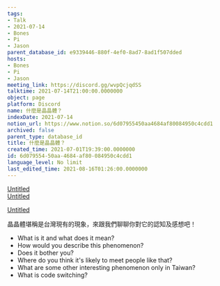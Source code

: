 ```yaml
---
tags:
- Talk
- 2021-07-14
- Bones
- Pi
- Jason
parent_database_id: e9339446-880f-4ef0-8ad7-8ad1f507dded
hosts:
- Bones
- Pi
- Jason
meeting_link: https://discord.gg/wvpQcjqdSS
talktime: 2021-07-14T21:00:00.0000000
object: page
platform: Discord
name: 什麼是晶晶體？
indexDate: 2021-07-14
notion_url: https://www.notion.so/6d07955450aa4684af80084950c4cdd1
archived: false
parent_type: database_id
title: 什麼是晶晶體？
created_time: 2021-07-01T19:39:00.0000000
id: 6d079554-50aa-4684-af80-084950c4cdd1
language_level: No limit
last_edited_time: 2021-08-16T01:26:00.0000000
---
```



[Untitled](https://www.notion.so/60226399bd024bf4bf588586f8013a21)   
[Untitled](https://www.notion.so/cb083fc4f0b7459aa5afe1900ef25a1f)   

[Untitled](https://www.notion.so/482e61b02b9c4456b2b4fe86bb7544c6)   




晶晶體堪稱是台灣現有的現象，來跟我們聊聊你對它的認知及感想吧！

   - What is it and what does it mean?
   - How would you describe this phenomenon?
   - Does it bother you?
   - Where do you think it's likely to meet people like that?
   - What are some other interesting phenomenon only in Taiwan?
   - What is code switching?




